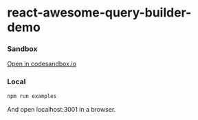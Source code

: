 # react-awesome-query-builder-demo

### Sandbox
[Open in codesandbox.io](https://codesandbox.io/s/github/ukrbublik/react-awesome-query-builder/tree/master/examples)

### Local
```sh
npm run examples
```
And open localhost:3001 in a browser.


